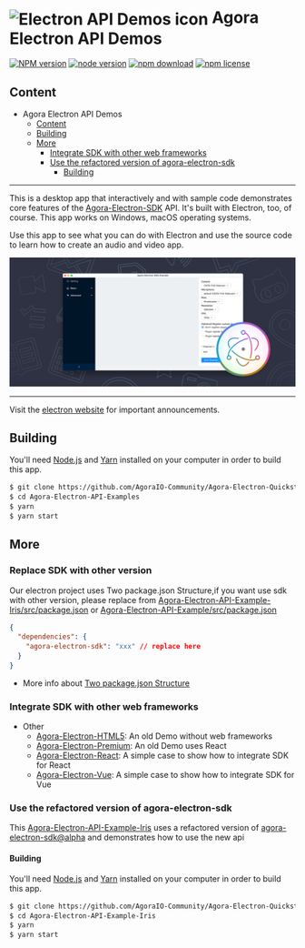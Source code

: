 # <img src="https://cloud.githubusercontent.com/assets/378023/15172388/b2b81950-1790-11e6-9a7c-ccc39912bb3a.png" width="60px" align="center" alt="Electron API Demos icon"> Agora Electron API Demos

[![NPM version][npm-image]][npm-url] [![node version][node-image]][node-url] [![npm download][download-image]][download-url] [![npm license][license-image]][download-url]

## Content

- Agora Electron API Demos
  - [Content](#content)
  - [Building](#building)
  - [More](#more)
    - [Integrate SDK with other web frameworks](#integrate-sdk-with-other-web-frameworks)
    - [Use the refactored version of agora-electron-sdk](#use-the-refactored-version-of-agora-electron-sdk)
      - [Building](#building-1)

---

This is a desktop app that interactively and with sample code demonstrates core features of the [Agora-Electron-SDK](https://docs.agora.io/en/Interactive%20Broadcast/API%20Reference/electron/index.html) API. It's built with Electron, too, of course. This app works on Windows, macOS operating systems.

Use this app to see what you can do with Electron and use the source code to learn how to create an audio and video app.

![Electron API Demos Screenshots](./demo.png)

---

Visit the [electron website](https://www.agora.io/en/) for important announcements.

## Building

You'll need [Node.js](https://nodejs.org) and [Yarn](https://yarnpkg.com/) installed on your computer in order to build this app.

```bash
$ git clone https://github.com/AgoraIO-Community/Agora-Electron-Quickstart
$ cd Agora-Electron-API-Examples
$ yarn
$ yarn start
```

## More

### Replace SDK with other version

Our electron project uses Two package.json Structure,if you want use sdk with other version, please replace from [Agora-Electron-API-Example-Iris/src/package.json](https://github.com/AgoraIO-Community/Agora-Electron-Quickstart/blob/master/Agora-Electron-API-Example-Iris/src/package.json) or [Agora-Electron-API-Example/src/package.json](https://github.com/AgoraIO-Community/Agora-Electron-Quickstart/blob/master/Agora-Electron-API-Example/src/package.json)

```json
{
  "dependencies": {
    "agora-electron-sdk": "xxx" // replace here
  }
}

```

- More info about [Two package.json Structure](https://www.electron.build/tutorials/two-package-structure.html)



### Integrate SDK with other web frameworks

- Other
  - [Agora-Electron-HTML5]: An old Demo without web frameworks
  - [Agora-Electron-Premium]: An old Demo uses React
  - [Agora-Electron-React]: A simple case to show how to integrate SDK for React
  - [Agora-Electron-Vue]: A simple case to show how to integrate SDK for Vue

### Use the refactored version of agora-electron-sdk

This [Agora-Electron-API-Example-Iris](https://github.com/AgoraIO-Community/Agora-Electron-Quickstart/tree/master/Agora-Electron-API-Example-Iris) uses a refactored version of [agora-electron-sdk@alpha](https://www.npmjs.com/package/agora-electron-sdk) and demonstrates how to use the new api

#### Building

You'll need [Node.js](https://nodejs.org) and [Yarn](https://yarnpkg.com/) installed on your computer in order to build this app.

```bash
$ git clone https://github.com/AgoraIO-Community/Agora-Electron-Quickstart
$ cd Agora-Electron-API-Example-Iris
$ yarn
$ yarn start
```

[npm-image]: https://img.shields.io/npm/v/agora-electron-sdk.svg?style=flat-square
[npm-url]: https://npmjs.org/package/agora-electron-sdk
[node-image]: https://img.shields.io/badge/node.js-%3E=_4.0-green.svg?style=flat-square
[node-url]: http://nodejs.org/download/
[download-image]: https://img.shields.io/npm/dm/agora-electron-sdk.svg?style=flat-square
[download-url]: https://npmjs.org/package/agora-electron-sdk
[license-image]: https://img.shields.io/npm/l/agora-electron-sdk.svg
[agora-electron-html5]: https://github.com/AgoraIO-Community/Agora-Electron-Quickstart/tree/master/Other/Agora-Electron-HTML5
[agora-electron-premium]: https://github.com/AgoraIO-Community/Agora-Electron-Quickstart/tree/master/Other/Agora-Electron-Premium
[agora-electron-react]: https://github.com/AgoraIO-Community/Agora-Electron-Quickstart/tree/master/Other/Agora-Electron-React
[agora-electron-vue]: https://github.com/AgoraIO-Community/Agora-Electron-Quickstart/tree/master/Other/Agora-Electron-Vue
